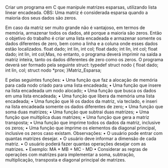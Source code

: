 Criar um programa em C que manipule matrizes esparsas, utilizando lista linear encadeada.
OBS: Uma matriz é considerada esparsa quando a maioria dos seus dados são zeros.

Em caso da matriz ser muito grande não é vantajoso, em termos de memória, armazenar todos os
dados, até porque a maioria são zeros. Então o objetivo do trabalho é criar uma lista encadeada e
armazenar somente os dados diferentes de zero, bem como a linha e a coluna onde esses dados
estão localizados.
float dado;
int lin, int col;
float dado;
int lin, int col;
float dado;
int lin, int col;Mas, no entanto, o programa deverá imprimir na saída a matriz inteira, tanto os dados diferentes de
zero como os zeros.
O programa deverá ser formado pela seguinte struct:
    typedef struct nodo
    {
        float dado;
        int lin, col;
        struct nodo *prox;
    }Matriz_Esparsa;
    
E pelas seguintes funções:
•
Uma função que faz a alocação de memória para cada nodo criado para uma lista
encadeada;
• Uma função que insere na lista encadeada um nodo alocado;
• Uma função que busca os dados em uma lista encadeada;
• Uma função que libera da memória uma lista encadeada;
• Uma função que lê os dados da matriz, via teclado, e inseri na lista encadeada somente os
dados diferentes de zero;
• Uma função que soma duas matrizes;
• Uma função que subtrai duas matrizes;
• Uma função que multiplica duas matrizes;
• Uma função que gera a matriz transposta;
• Uma função que imprime todos os dados da matriz, inclusive os zeros;
• Uma função que imprime os elementos da diagonal principal, inclusive os zeros caso
existam.
Observações:
• O usuário pode entrar com quantas matrizes desejar.
• O usuário deve informar a dimensão de cada matriz.
• O usuário poderá fazer quantas operações desejar com as matrizes.
• Exemplo: MA * MB + MC - MD
• Considerar as regras de operações com matrizes para implementar a soma, subtração,
multiplicação, transposta e diagonal principal de matrizes.